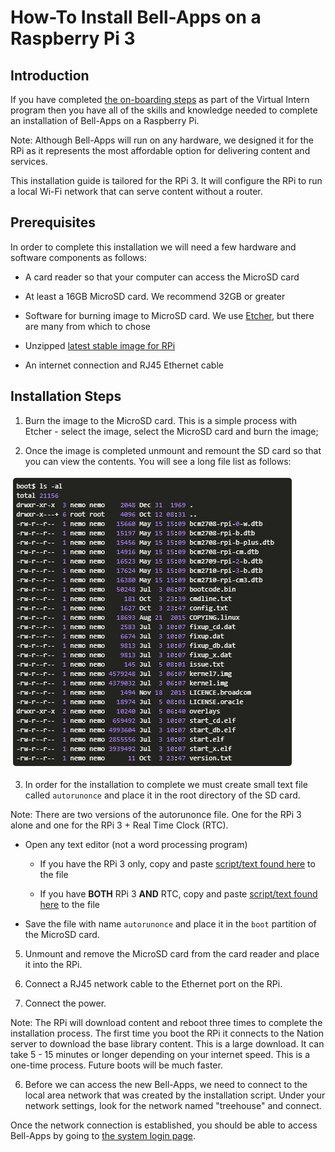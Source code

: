 # How-To Install Bell-Apps on a Raspberry Pi 3

## Introduction

If you have completed [the on-boarding steps](#!pages/vi/vi-first-steps.md) as part of the Virtual Intern program then you have all of the skills and knowledge needed to complete an installation of Bell-Apps on a Raspberry Pi. 

Note: Although Bell-Apps will run on any hardware, we designed it for the RPi as it represents the most affordable option for delivering content and services. 

This installation guide is tailored for the RPi 3. It will configure the RPi to run a local Wi-Fi network that can serve content without a router. 

## Prerequisites

In order to complete this installation we will need a few hardware and software components as follows:

* A card reader so that your computer can access the MicroSD card

* At least a 16GB MicroSD card. We recommend 32GB or greater

* Software for burning image to MicroSD card. We use [Etcher](https://etcher.io), but there are many from which to chose

* Unzipped [latest stable image for RPi](http://dev.ole.org/stable.img.gz)

* An internet connection and RJ45 Ethernet cable

## Installation Steps

1. Burn the image to the MicroSD card. This is a simple process with Etcher - select the image, select the MicroSD card and burn the image;

2. Once the image is completed unmount and remount the SD card so that you can view the contents. You will see a long file list as follows:

  ![file list](images/tg-file-list.png)

3. In order for the installation to complete we must create small text file called `autorunonce` and place it in the root directory of the SD card. 

Note: There are two versions of the autorunonce file. One for the RPi 3 alone and one for the RPi 3 + Real Time Clock (RTC).

  * Open any text editor (not a word processing program)

    * If you have the RPi 3 only, copy and paste [script/text found here](https://gist.githubusercontent.com/dogi/3a82a35b7f4adacac46e3eac08e6d9c0/raw/85291252133bf80eafd9b29eac59ed7b9b76ab7c/autorunonce) to the file

    * If you have **BOTH** RPi 3 **AND** RTC, copy and paste [script/text found here](https://gist.github.com/dogi/a3e9a0612d07436d5f7d2b3bb2051be3) to the file
 
  * Save the file with name `autorunonce` and place it in the `boot` partition of the MicroSD card. 

5. Unmount and remove the MicroSD card from the card reader and place it into the RPi.

6. Connect a RJ45 network cable to the Ethernet port on the RPi.

7. Connect the power. 
  
Note: The RPi will download content and reboot three times to complete the installation process. The first time you boot the RPi it connects to the Nation server to download the base library content. This is a large download. It can take 5 - 15 minutes or longer depending on your internet speed. This is a one-time process. Future boots will be much faster. 

6. Before we can access the new Bell-Apps, we need to connect to the local area network that was created by the installation script. Under your network settings, look for the network named "treehouse" and connect. 

Once the network connection is established, you should be able to access Bell-Apps by going to [the system login page](http://192.168.2.1:5984/apps/_design/bell/MyApp/index.html).
